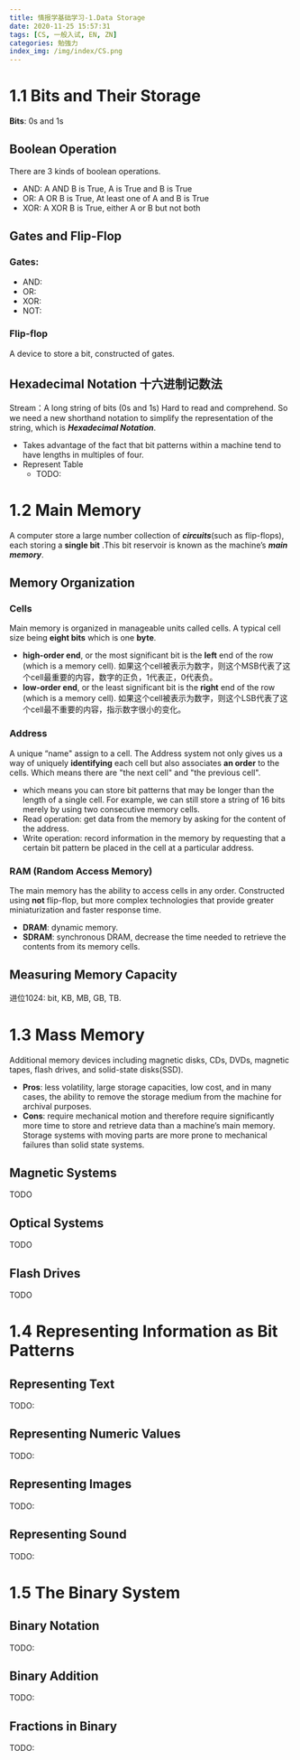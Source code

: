 ```yaml
---
title: 情报学基础学习-1.Data Storage
date: 2020-11-25 15:57:31
tags: [CS, 一般入试, EN, ZN]
categories: 勉強力
index_img: /img/index/CS.png
---
```

# 1.1 Bits and Their Storage
**Bits**: 0s and 1s
## Boolean Operation 
There are 3 kinds of boolean operations.
- AND: A AND B is True, A is True and B is True
- OR: A OR B is True, At least one of A and B is True
- XOR: A XOR B is True, either A or B but not both

## Gates and Flip-Flop
### Gates:
- AND:
- OR:
- XOR:
- NOT:

### Flip-flop 
A device to store a bit, constructed of gates.
## Hexadecimal Notation 十六进制记数法
Stream：A long string of bits (0s and 1s)
Hard to read and comprehend. So we need a new shorthand notation to simplify the representation of the string, which is ***Hexadecimal Notation***.
- Takes advantage of the fact that bit patterns within a machine tend to have lengths in multiples of four.
- Represent Table 
    - TODO:

# 1.2 Main Memory
A computer store a large number collection of ***circuits***(such as flip-flops), each storing a **single bit** .This bit reservoir is known as the machine’s ***main memory***.
## Memory Organization
### Cells
Main memory is organized in manageable units called cells. A typical cell size being **eight bits** which is one **byte**.
- **high-order end**, or the most significant bit is the **left** end of the row (which is a memory cell).
    如果这个cell被表示为数字，则这个MSB代表了这个cell最重要的内容，数字的正负，1代表正，0代表负。
- **low-order end**,  or the least significant bit is the **right** end of the row (which is a memory cell).
    如果这个cell被表示为数字，则这个LSB代表了这个cell最不重要的内容，指示数字很小的变化。

### Address
A unique “name" assign to a cell. The Address system not only gives us a way of uniquely **identifying** each cell but also associates **an order** to the cells. Which means there are "the next cell" and "the previous cell".
- which means you can store bit patterns that may be longer than the length of a single cell. 
    For example, we can still store a string of 16 bits merely by using two consecutive memory cells.
- Read operation: get data from the memory by asking for the content of the address.
- Write operation: record information in the memory by requesting that a certain bit pattern be placed in the cell at a particular address.

### RAM (Random Access Memory)
The main memory has the ability to access cells in any order.
Constructed using **not** flip-flop, but more complex technologies that provide greater miniaturization and faster response time. 
- **DRAM**: dynamic memory.
- **SDRAM**: synchronous DRAM, decrease the time needed to retrieve the contents from its memory cells.

## Measuring Memory Capacity
进位1024: bit, KB, MB, GB, TB.

# 1.3 Mass Memory
Additional memory devices including magnetic disks, CDs, DVDs, magnetic tapes, flash drives, and solid-state disks(SSD).
- **Pros**: less volatility, large storage capacities, low cost, and in many cases, the ability to remove the storage medium from the machine for archival purposes.
- **Cons**: require mechanical motion and therefore require significantly more time to store and retrieve data than a machine’s main memory. Storage systems with moving parts are more prone to mechanical failures than solid state systems.

## Magnetic Systems
TODO
## Optical Systems
TODO
## Flash Drives
TODO

# 1.4 Representing Information as Bit Patterns
## Representing Text
TODO:

## Representing Numeric Values
TODO:

## Representing Images
TODO:

## Representing Sound
TODO:

# 1.5 The Binary System
## Binary Notation
TODO:

## Binary Addition
TODO:

## Fractions in Binary
TODO: